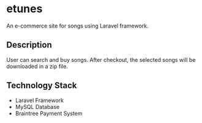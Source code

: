 # etunes

An e-commerce site for songs using Laravel framework.

## Description

User can search and buy songs. After checkout, the selected songs will be downloaded in a zip file.

## Technology Stack

* Laravel Framework
* MySQL Database
* Braintree Payment System

